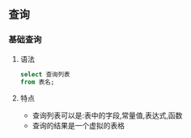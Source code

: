 ## 查询

### 基础查询

1. 语法

   ```sql
   select 查询列表
   from 表名;
   ```

2. 特点
   - 查询列表可以是:表中的字段,常量值,表达式,函数
   - 查询的结果是一个虚拟的表格
